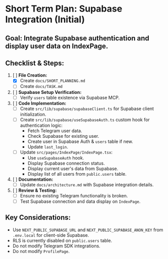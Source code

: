 # Short Term Plan: Supabase Integration (Initial)

## Goal: Integrate Supabase authentication and display user data on IndexPage.

## Checklist & Steps:

1.  [ ] **File Creation:**
    *   [X] Create `docs/SHORT_PLANNING.md`
    *   [ ] Create `docs/TASK.md`
2.  [ ] **Supabase Setup Verification:**
    *   [ ] Verify `users` table existence via Supabase MCP.
3.  [ ] **Code Implementation:**
    *   [ ] Create `src/lib/supabase/supabaseClient.ts` for Supabase client initialization.
    *   [ ] Create `src/lib/supabase/useSupabaseAuth.ts` custom hook for authentication logic:
        *   Fetch Telegram user data.
        *   Check Supabase for existing user.
        *   Create user in Supabase Auth & `users` table if new.
        *   Update `last_login`.
    *   [ ] Update `src/pages/IndexPage/IndexPage.tsx`:
        *   Use `useSupabaseAuth` hook.
        *   Display Supabase connection status.
        *   Display current user's data from Supabase.
        *   Display list of all users from `public.users` table.
4.  [ ] **Documentation:**
    *   [ ] Update `docs/architecture.md` with Supabase integration details.
5.  [ ] **Review & Testing:**
    *   [ ] Ensure no existing Telegram functionality is broken.
    *   [ ] Test Supabase connection and data display on `IndexPage`.

## Key Considerations:
*   Use `NEXT_PUBLIC_SUPABASE_URL` and `NEXT_PUBLIC_SUPABASE_ANON_KEY` from `.env.local` for client-side Supabase.
*   RLS is currently disabled on `public.users` table.
*   Do not modify Telegram SDK integrations.
*   Do not modify `ProfilePage`. 